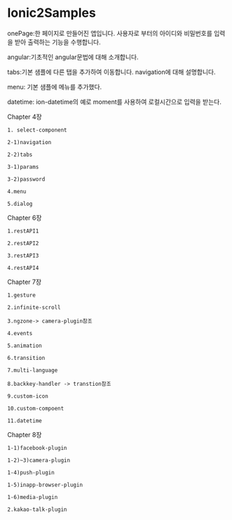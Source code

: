 # Ionic2Samples

onePage:한 페이지로 만들어진 앱입니다. 사용자로 부터의 아이디와 비밀번호를 입력을 받아 출력하는 기능을 수행합니다.


angular:기초적인 angular문법에 대해 소개합니다.


tabs:기본 샘플에 다른 탭을 추가하여 이동합니다. navigation에 대해 설명합니다. 


menu: 기본 샘플에 메뉴를 추가했다.


datetime: ion-datetime의 예로 moment를 사용하여 로컬시간으로 입력을 받는다.  

Chapter 4장

    1. select-component

    2-1)navigation
    
    2-2)tabs

    3-1)params

    3-2)password

    4.menu

    5.dialog


Chapter 6장

    1.restAPI1
   
    2.restAPI2

    3.restAPI3

    4.restAPI4

Chapter 7장

    1.gesture
  
    2.infinite-scroll
   
    3.ngzone-> camera-plugin참조 
 
    4.events

    5.animation

    6.transition

    7.multi-language

    8.backkey-handler -> transtion참조

    9.custom-icon
    
    10.custom-compoent
    
    11.datetime


Chapter 8장
 
    1-1)facebook-plugin

    1-2)~3)camera-plugin
    
    1-4)push-plugin
 
    1-5)inapp-browser-plugin

    1-6)media-plugin

    2.kakao-talk-plugin

 
